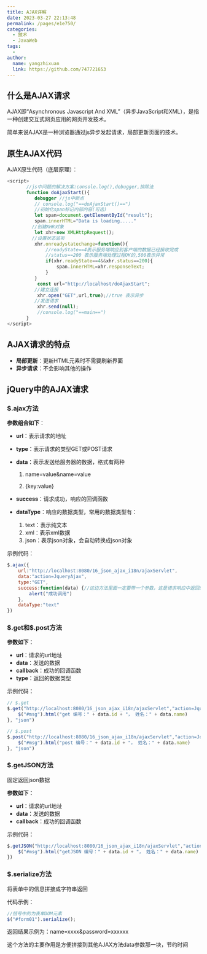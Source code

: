 ```yaml
---
title: AJAX详解
date: 2023-03-27 22:13:48
permalink: /pages/e1e750/
categories:
  - 技术
  - JavaWeb
tags:
  - 
author: 
  name: yangzhixuan
  link: https://github.com/747721653
---
```

## 什么是AJAX请求

AJAX即“Asynchronous Javascript And XML”（异步JavaScript和XML），是指一种创建交互式网页应用的网页开发技术。

简单来说AJAX是一种浏览器通过js异步发起请求，局部更新页面的技术。

## 原生AJAX代码

AJAX原生代码（底层原理）：

```javascript
<script>
       //js中问题的解决方案:console.log(),debugger,排除法
       function doAjaxStart(){
          debugger //js中断点
          // console.log("==doAjaxStart()==")
          //初始化span标记内部内容(可选)
          let span=document.getElementById("result");
          span.innerHTML="Data is loading....."
         //创建XHR对象
          let xhr=new XMLHttpRequest();
         //设置状态监听
          xhr.onreadystatechange=function(){
              //readyState==4表示服务端响应到客户端的数据已经接收完成
              //status==200 表示服务端处理过程OK的,500表示异常
              if(xhr.readyState==4&&xhr.status==200){
                  span.innerHTML=xhr.responseText;
              }
          }
           const url="http://localhost/doAjaxStart";
          //建立连接
           xhr.open("GET",url,true);//true 表示异步
          //发送请求
           xhr.send(null);
           //console.log("==main==")
       }
</script>
```

## AJAX请求的特点

* **局部更新**：更新HTML元素时不需要刷新界面
* **异步请求**：不会影响其他的操作

## jQuery中的AJAX请求

### $.ajax方法

**参数组合如下**：

* **url**：表示请求的地址

* **type**：表示请求的类型GET或POST请求

* **data**：表示发送给服务器的数据，格式有两种

    1. name=value&name=value

    2. {key:value}

* **success**：请求成功，响应的回调函数
* **dataType**：响应的数据类型，常用的数据类型有：
    1. text：表示纯文本
    2. xml：表示xml数据
    3. json：表示json对象，会自动转换成json对象

示例代码：

```javascript
$.ajax({
    url:"http://localhost:8080/16_json_ajax_i18n/ajaxServlet",
    data:"action=JqueryAjax",
    type:"GET",
    success:function(data) {//这边方法里面一定要带一个参数，这是请求响应中返回的数据
        alert("成功调用")
    },
    dataType:"text"
})
```

### $.get和\$.post方法

**参数如下**：

* **url**：请求的url地址
* **data**：发送的数据
* **callback**：成功的回调函数
* **type**：返回的数据类型

示例代码：

```javascript
// $.get
$.get("http://localhost:8080/16_json_ajax_i18n/ajaxServlet","action=JqueryGet",function(data) {
    $("#msg").html("get 编号：" + data.id + "， 姓名：" + data.name)
}, "json")

// $.post
$.post("http://localhost:8080/16_json_ajax_i18n/ajaxServlet","action=JqueryPost",function(data) {
    $("#msg").html("post 编号：" + data.id + "， 姓名：" + data.name)
}, "json")
```

### $.getJSON方法

固定返回json数据

**参数如下**：

* **url**：请求的url地址
* **data**：发送的数据
* **callback**：成功的回调函数

示例代码：

```javascript
$.getJSON("http://localhost:8080/16_json_ajax_i18n/ajaxServlet","action=JqueryGetJSON",function(data) {
    $("#msg").html("getJSON 编号：" + data.id + "， 姓名：" + data.name)
})
```

### $.serialize方法

将表单中的信息拼接成字符串返回

代码示例：

```javascript
//括号中的为表单DOM元素
$("#form01").serialize();
```

返回结果示例为：name=xxxx&password=xxxxxx

这个方法的主要作用是方便拼接到其他AJAX方法data参数那一块，节约时间

